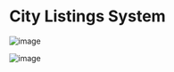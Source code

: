 <h1>City Listings System</h1>

![image](https://github.com/user-attachments/assets/b51c6f3e-0887-4226-8aaf-c48eabee4282)

![image](https://github.com/user-attachments/assets/7c0d707c-f452-41b4-a5cf-952cb17ef80c)
